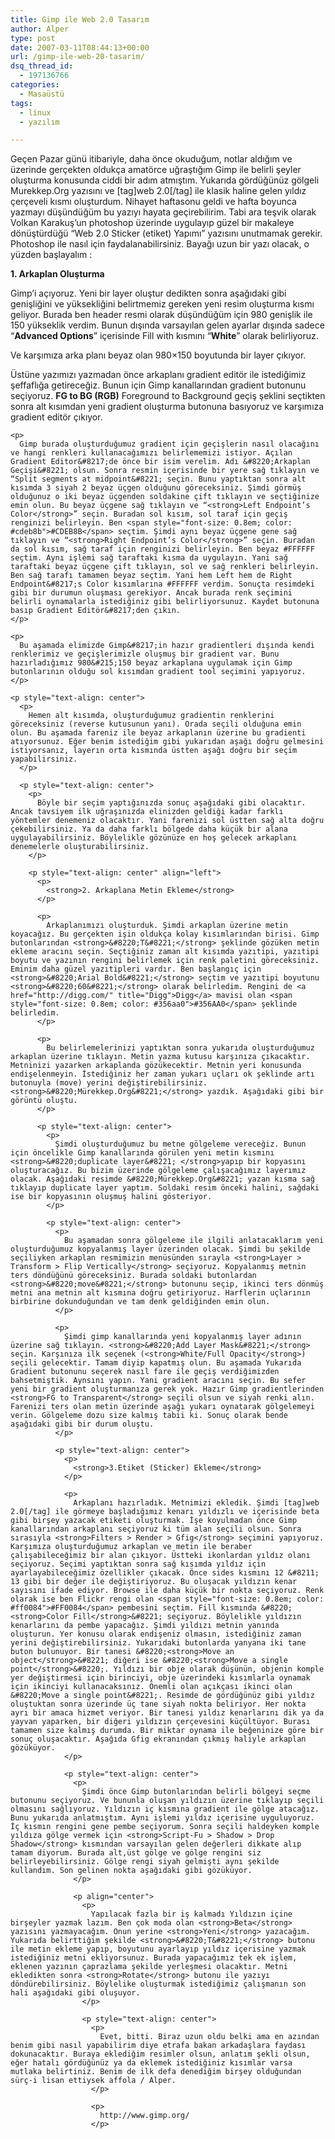 ```yaml
---
title: Gimp ile Web 2.0 Tasarım
author: Alper
type: post
date: 2007-03-11T08:44:13+00:00
url: /gimp-ile-web-20-tasarim/
dsq_thread_id:
  - 197136766
categories:
  - Masaüstü
tags:
  - linux
  - yazılım

---
```

Geçen Pazar günü itibariyle, daha önce okuduğum, notlar aldığım ve üzerinde gerçekten oldukça amatörce uğraştığım Gimp ile belirli şeyler oluşturma konusunda ciddi bir adım atmıştım. Yukarıda gördüğünüz gölgeli Murekkep.Org yazısını ve [tag]web 2.0[/tag] ile klasik haline gelen yıldız çerçeveli kısmı oluşturdum. Nihayet haftasonu geldi ve hafta boyunca yazmayı düşündüğüm bu yazıyı hayata geçirebilirim. Tabi ara teşvik olarak Volkan Karakuş&#8217;un photoshop üzerinde uygulayıp güzel bir makaleye dönüştürdüğü &#8220;Web 2.0 Sticker (etiket) Yapımı&#8221; yazısını unutmamak gerekir. Photoshop ile nasıl için faydalanabilirsiniz. Bayağı uzun bir yazı olacak, o yüzden başlayalım :

<!--more-->

**1. Arkaplan Oluşturma** 

Gimp&#8217;i açıyoruz. Yeni bir layer oluştur dedikten sonra aşağıdaki gibi genişliğini ve yüksekliğini belirtmemiz gereken yeni resim oluşturma kısmı geliyor. Burada ben header resmi olarak düşündüğüm için 980 genişlik ile 150 yükseklik verdim. Bunun dışında varsayılan gelen ayarlar dışında sadece &#8220;**Advanced Options**&#8221; içerisinde Fill with kısmını &#8220;**White**&#8221; olarak belirliyoruz.

<p style="text-align: center">
  <p>
    Ve karşımıza arka planı beyaz olan 980&#215;150 boyutunda bir layer çıkıyor.
  </p>
  
  <p style="text-align: center">
    <p>
      Üstüne yazımızı yazmadan önce arkaplanı gradient editör ile istediğimiz şeffaflığa getireceğiz. Bunun için Gimp kanallarından gradient butonunu seçiyoruz. <strong>FG to BG (RGB)</strong> Foreground to Background geçiş şeklini seçtikten sonra alt kısımdan yeni gradient oluşturma butonuna basıyoruz ve karşımıza gradient editör çıkıyor.
    </p>
    
    <p>
      Gimp burada oluşturduğumuz gradient için geçişlerin nasıl olacağını ve hangi renkleri kullanacağımızı belirlememizi istiyor. Açılan Gradient Editor&#8217;de önce bir isim verelim. Adı &#8220;Arkaplan Geçişi&#8221; olsun. Sonra resmin içerisinde bir yere sağ tıklayın ve “Split segments at midpoint&#8221; seçin. Bunu yaptıktan sonra alt kısımda 3 siyah 2 beyaz üçgen olduğunu göreceksiniz. Şimdi görmüş olduğunuz o iki beyaz üçgenden soldakine çift tıklayın ve seçtiğinize emin olun. Bu beyaz üçgene sağ tıklayın ve “<strong>Left Endpoint’s Color</strong>” seçin. Buradan sol kısım, sol taraf için geçiş renginizi belirleyin. Ben <span style="font-size: 0.8em; color: #cdeb8b">#CDEB8B</span> seçtim. Şimdi aynı beyaz üçgene gene sağ tıklayın ve “<strong>Right Endpoint’s Color</strong>” seçin. Buradan da sol kısım, sağ taraf için renginizi belirleyin. Ben beyaz #FFFFFF seçtim. Aynı işlemi sağ taraftaki kısma da uygulayın. Yani sağ taraftaki beyaz üçgene çift tıklayın, sol ve sağ renkleri belirleyin. Ben sağ tarafı tamamen beyaz seçtim. Yani hem Left hem de Right Endpoint&#8217;s Color kısımlarına #FFFFFF verdim. Sonuçta resimdeki gibi bir durumun oluşması gerekiyor. Ancak burada renk seçimini belirli oynamalarla istediğiniz gibi belirliyorsunuz. Kaydet butonuna basıp Gradient Editör&#8217;den çıkın.
    </p>
    
    <p>
      Bu aşamada elimizde Gimp&#8217;in hazır gradientleri dışında kendi renklerimiz ve geçişlerimizle oluşmuş bir gradient var. Bunu hazırladığımız 980&#215;150 beyaz arkaplana uygulamak için Gimp butonlarının olduğu sol kısımdan gradient tool seçimini yapıyoruz.
    </p>
    
    <p style="text-align: center">
      <p>
        Hemen alt kısımda, oluşturduğumuz gradientin renklerini göreceksiniz (reverse kutusunun yanı). Orada seçili olduğuna emin olun. Bu aşamada fareniz ile beyaz arkaplanın üzerine bu gradienti atıyorsunuz. Eğer benim istediğim gibi yukarıdan aşağı doğru gelmesini istiyorsanız, layerın orta kısmında üstten aşağı doğru bir seçim yapabilirsiniz.
      </p>
      
      <p style="text-align: center">
        <p>
          Böyle bir seçim yaptığınızda sonuç aşağıdaki gibi olacaktır. Ancak tavsiyem ilk uğraşınızda elinizden geldiği kadar farklı yöntemler denemeniz olacaktır. Yani farenizi sol üstten sağ alta doğru çekebilirsiniz. Ya da daha farklı bölgede daha küçük bir alana uygulayabilirsiniz. Böylelikle gözünüze en hoş gelecek arkaplanı denemelerle oluşturabilirsiniz.
        </p>
        
        <p style="text-align: center" align="left">
          <p>
            <strong>2. Arkaplana Metin Ekleme</strong>
          </p>
          
          <p>
            Arkaplanımızı oluşturduk. Şimdi arkaplan üzerine metin koyacağız. Bu gerçekten işin oldukça kolay kısımlarından birisi. Gimp butonlarından <strong>&#8220;T&#8221;</strong> şeklinde gözüken metin ekleme aracını seçin. Seçtiğiniz zaman alt kısımda yazıtipi, yazıtipi boyutu ve yazının rengini belirlemek için renk paletini göreceksiniz. Eminim daha güzel yazıtipleri vardır. Ben başlangıç için <strong>&#8220;Arial Bold&#8221;</strong> seçtim ve yazıtipi boyutunu <strong>&#8220;60&#8221;</strong> olarak belirledim. Rengini de <a href="http://digg.com/" title="Digg">Digg</a> mavisi olan <span style="font-size: 0.8em; color: #356aa0">#356AA0</span> şeklinde belirledim.
          </p>
          
          <p>
            Bu belirlemelerinizi yaptıktan sonra yukarıda oluşturduğumuz arkaplan üzerine tıklayın. Metin yazma kutusu karşınıza çıkacaktır. Metninizi yazarken arkaplanda gözükecektir. Metnin yeri konusunda endişelenmeyin. İstediğiniz her zaman yukarı uçları ok şeklinde artı butonuyla (move) yerini değiştirebilirsiniz. <strong>&#8220;Mürekkep.Org&#8221;</strong> yazdık. Aşağıdaki gibi bir görüntü oluştu.
          </p>
          
          <p style="text-align: center">
            <p>
              Şimdi oluşturduğumuz bu metne gölgeleme vereceğiz. Bunun için öncelikle Gimp kanallarında görülen yeni metin kısmını <strong>&#8220;duplicate layer&#8221; </strong>yapıp bir kopyasını oluşturacağız. Bu bizim üzerinde gölgeleme çalışacağımız layerımız olacak. Aşağıdaki resimde &#8220;Mürekkep.Org&#8221; yazan kısma sağ tıklayıp duplicate layer yaptım. Soldaki resim önceki halini, sağdaki ise bir kopyasının oluşmuş halini gösteriyor.
            </p>
            
            <p style="text-align: center">
              <p>
                Bu aşamadan sonra gölgeleme ile ilgili anlatacaklarım yeni oluşturduğumuz kopyalanmış layer üzerinden olacak. Şimdi bu şekilde seçiliyken arkaplan resmimizin menüsünden sırayla <strong>Layer > Transform > Flip Vertically</strong> seçiyoruz. Kopyalanmış metnin ters döndüğünü göreceksiniz. Burada soldaki butonlardan <strong>&#8220;move&#8221;</strong> butonunu seçip, ikinci ters dönmüş metni ana metnin alt kısmına doğru getiriyoruz. Harflerin uçlarının birbirine dokunduğundan ve tam denk geldiğinden emin olun.
              </p>
              
              <p>
                Şimdi gimp kanallarında yeni kopyalanmış layer adının üzerine sağ tıklayın. <strong>&#8220;Add Layer Mask&#8221;</strong> seçin. Karşınıza ilk seçenek (<strong>White/Full Opacity</strong>) seçili gelecektir. Tamam diyip kapatmış olun. Bu aşamada Yukarıda Gradient butonunu seçerek nasıl fare ile geçiş verdiğimizden bahsetmiştik. Aynsını yapın. Yani gradient aracını seçin. Bu sefer yeni bir gradient oluşturmanıza gerek yok. Hazır Gimp gradientlerinden <strong>FG to Transparent</strong> seçili olsun ve siyah renki alın. Farenizi ters olan metin üzerinde aşağı yukarı oynatarak gölgelemeyi verin. Gölgeleme dozu size kalmış tabii ki. Sonuç olarak bende aşağıdaki gibi bir durum oluştu.
              </p>
              
              <p style="text-align: center">
                <p>
                  <strong>3.Etiket (Sticker) Ekleme</strong>
                </p>
                
                <p>
                  Arkaplanı hazırladık. Metnimizi ekledik. Şimdi [tag]web 2.0[/tag] ile görmeye başladığımız kenarı yıldızlı ve içerisinde beta gibi birşey yazacak etiketi oluşturmak. İşe koyulmadan önce Gimp kanallarından arkaplanı seçiyoruz ki tüm alan seçili olsun. Sonra sırasıyla <strong>Filters > Render > Gfig</strong> seçimini yapıyoruz. Karşımıza oluşturduğumuz arkaplan ve metin ile beraber çalışabileceğimiz bir alan çıkıyor. Üstteki ikonlardan yıldız olanı seçiyoruz. Seçimi yaptıktan sonra sağ kısımda yıldız için ayarlayabileceğimiz özellikler çıkacak. Önce sides kısmını 12 &#8211; 13 gibi bir değer ile değiştiriyoruz. Bu oluşacak yıldızın kenar sayısını ifade ediyor. Browse ile daha küçük bir nokta seçiyoruz. Renk olarak ise ben Flickr rengi olan <span style="font-size: 0.8em; color: #ff0084">#FF0084</span> pembesini seçtim. Fill kısmında &#8220;<strong>Color Fill</strong>&#8221; seçiyoruz. Böylelikle yıldızın kenarlarını da pembe yapacağız. Şimdi yıldızı metnin yanında oluşturun. Yer konusu olarak endişeniz olmasın, istediğiniz zaman yerini değiştirebilirsiniz. Yukarıdaki butonlarda yanyana iki tane buton bulunuyor. Bir tanesi &#8220;<strong>Move an object</strong>&#8221; diğeri ise &#8220;<strong>Move a single point</strong>&#8220;. Yıldızı bir obje olarak düşünün, objenin komple yer değiştirmesi için birinciyi, obje üzerindeki kısımlarla oynamak için ikinciyi kullanacaksınız. Önemli olan açıkçası ikinci olan &#8220;Move a single point&#8221;. Resimde de gördüğünüz gibi yıldız oluştuktan sonra üzerinde üç tane siyah nokta beliriyor. Her nokta ayrı bir amaca hizmet veriyor. Bir tanesi yıldız kenarlarını dik ya da yayvan yaparken, bir diğeri yıldızın çerçevesini küçültüyor. Burası tamamen size kalmış durumda. Bir miktar oynama ile beğeninize göre bir sonuç oluşacaktır. Aşağıda Gfig ekranından çıkmış haliyle arkaplan gözüküyor.
                </p>
                
                <p style="text-align: center">
                  <p>
                    Şimdi önce Gimp butonlarından belirli bölgeyi seçme butonunu seçiyoruz. Ve bununla oluşan yıldızın üzerine tıklayıp seçili olmasını sağlıyoruz. Yıldızın iç kısmına gradient ile gölge atacağız. Bunu yukarıda anlatmıştım. Aynı işlemi yıldız içerisine uyguluyoruz. İç kısmın rengini gene pembe seçiyorum. Sonra seçili haldeyken komple yıldıza gölge vermek için <strong>Script-Fu > Shadow > Drop Shadow</strong> kısmından varsayılan gelen değerleri dikkate alıp tamam diyorum. Burada alt,üst gölge ve gölge rengini siz belirleyebilirsiniz. Gölge rengi siyah gelmişti aynı şekilde kullandım. Son gelinen nokta aşağıdaki gibi gözüküyor.
                  </p>
                  
                  <p align="center">
                    <p>
                      Yapılacak fazla bir iş kalmadı Yıldızın içine birşeyler yazmak lazım. Ben çok moda olan <strong>Beta</strong> yazısını yazmayacağım. Onun yerine <strong>Yeni</strong> yazacağım. Yukarıda belirttiğim şekilde <strong>&#8220;T&#8221;</strong> butonu ile metin ekleme yapıp, boyutunu ayarlayıp yıldız içerisine yazmak istediğiniz metni ekliyorsunuz. Burada yapacağımız tek ek işlem, eklenen yazının çaprazlama şekilde yerleşmesi olacaktır. Metni ekledikten sonra <strong>Rotate</strong> butonu ile yazıyı döndürebilirsiniz. Böylelike oluşturmak istediğimiz çalışmanın son hali aşağıdaki gibi oluşuyor.
                    </p>
                    
                    <p style="text-align: center">
                      <p>
                        Evet, bitti. Biraz uzun oldu belki ama en azından benim gibi nasıl yapabilirim diye etrafa bakan arkadaşlara faydası dokunacaktır. Buraya eklediğim resimler olsun, anlatım şekli olsun, eğer hatalı gördüğünüz ya da eklemek istediğiniz kısımlar varsa mutlaka belirtiniz. Benim de ilk defa denediğim birşey olduğundan sürç-i lisan ettiysek affola / Alper.
                      </p>
                      
                      <p>
                        http://www.gimp.org/
                      </p>
